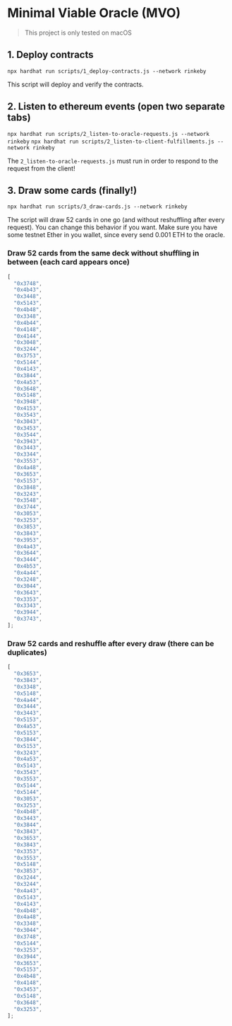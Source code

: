 # Minimal Viable Oracle (MVO)

> This project is only tested on macOS

## 1. Deploy contracts

`npx hardhat run scripts/1_deploy-contracts.js --network rinkeby`

This script will deploy and verify the contracts.

## 2. Listen to ethereum events (open two separate tabs)

`npx hardhat run scripts/2_listen-to-oracle-requests.js --network rinkeby`
`npx hardhat run scripts/2_listen-to-client-fulfillments.js --network rinkeby`

The `2_listen-to-oracle-requests.js` must run in order to respond to the request from the client!

## 3. Draw some cards (finally!)

`npx hardhat run scripts/3_draw-cards.js --network rinkeby`

The script will draw 52 cards in one go (and without reshuffling after every request). You can change this behavior if you want. Make sure you have some testnet Ether in you wallet, since every send 0.001 ETH to the oracle.

### Draw 52 cards from the same deck without shuffling in between (each card appears once)

```javascript
[
  "0x3748",
  "0x4b43",
  "0x3448",
  "0x5143",
  "0x4b48",
  "0x3348",
  "0x4b44",
  "0x4148",
  "0x4144",
  "0x3048",
  "0x3244",
  "0x3753",
  "0x5144",
  "0x4143",
  "0x3844",
  "0x4a53",
  "0x3648",
  "0x5148",
  "0x3948",
  "0x4153",
  "0x3543",
  "0x3043",
  "0x3453",
  "0x3544",
  "0x3943",
  "0x3443",
  "0x3344",
  "0x3553",
  "0x4a48",
  "0x3653",
  "0x5153",
  "0x3848",
  "0x3243",
  "0x3548",
  "0x3744",
  "0x3053",
  "0x3253",
  "0x3853",
  "0x3843",
  "0x3953",
  "0x4a43",
  "0x3644",
  "0x3444",
  "0x4b53",
  "0x4a44",
  "0x3248",
  "0x3044",
  "0x3643",
  "0x3353",
  "0x3343",
  "0x3944",
  "0x3743",
];
```

### Draw 52 cards and reshuffle after every draw (there can be duplicates)

```javascript
[
  "0x3653",
  "0x3843",
  "0x3348",
  "0x5148",
  "0x4a44",
  "0x3444",
  "0x3443",
  "0x5153",
  "0x4a53",
  "0x5153",
  "0x3844",
  "0x5153",
  "0x3243",
  "0x4a53",
  "0x5143",
  "0x3543",
  "0x3553",
  "0x5144",
  "0x5144",
  "0x3053",
  "0x3253",
  "0x4b48",
  "0x3443",
  "0x3844",
  "0x3843",
  "0x3653",
  "0x3843",
  "0x3353",
  "0x3553",
  "0x5148",
  "0x3853",
  "0x3244",
  "0x3244",
  "0x4a43",
  "0x5143",
  "0x4143",
  "0x4b48",
  "0x4a48",
  "0x3348",
  "0x3044",
  "0x3748",
  "0x5144",
  "0x3253",
  "0x3944",
  "0x3653",
  "0x5153",
  "0x4b48",
  "0x4148",
  "0x3453",
  "0x5148",
  "0x3648",
  "0x3253",
];
```
